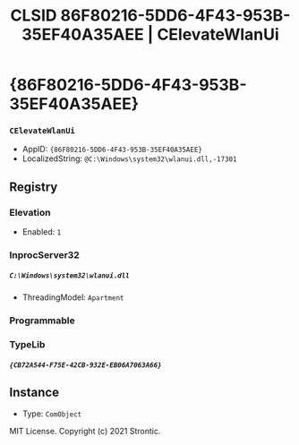 ﻿---
title: "CLSID 86F80216-5DD6-4F43-953B-35EF40A35AEE | CElevateWlanUi"
excerpt: What is COM-Object CLSID 86F80216-5DD6-4F43-953B-35EF40A35AEE?
---

# {86F80216-5DD6-4F43-953B-35EF40A35AEE}

### `CElevateWlanUi`
* AppID: `{86F80216-5DD6-4F43-953B-35EF40A35AEE}`
* LocalizedString: `@C:\Windows\system32\wlanui.dll,-17301`

## Registry


### Elevation

* Enabled: `1`

### InprocServer32

##### `C:\Windows\system32\wlanui.dll`
* ThreadingModel: `Apartment`

### Programmable


### TypeLib

##### `{CB72A544-F75E-42CB-932E-EB06A7063A66}`

## Instance

* Type: `ComObject`

MIT License. Copyright (c) 2021 Strontic.


